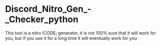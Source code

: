 # Discord_Nitro_Gen_-_Checker_python
This tool is a nitro !CODE¡ generator, it is not 100% sure that it will work for you, but if you use it for a long time it will eventually work for you
